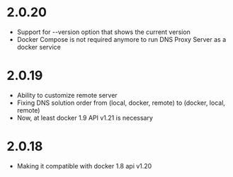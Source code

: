 # 2.0.20 
* Support for --version option that shows the current version
* Docker Compose is not required anymore to run DNS Proxy Server as a docker service

# 2.0.19
* Ability to customize remote server
* Fixing DNS solution order from (local, docker, remote) to (docker, local, remote)
* Now, at least docker 1.9 API v1.21 is necessary
# 2.0.18
* Making it compatible with docker 1.8 api v1.20